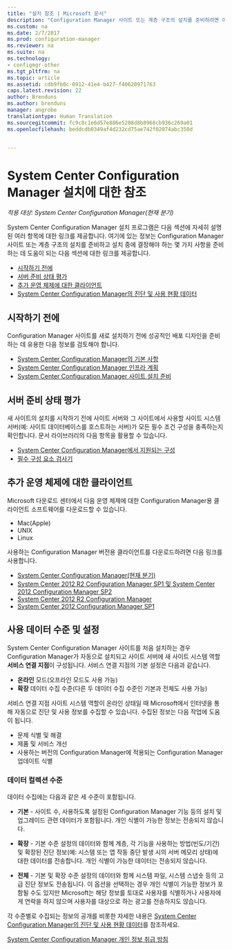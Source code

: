 ```yaml
---
title: "설치 참조 | Microsoft 문서"
description: "Configuration Manager 사이트 또는 계층 구조의 설치를 준비하려면 이 참조를 검토합니다."
ms.custom: na
ms.date: 2/7/2017
ms.prod: configuration-manager
ms.reviewer: na
ms.suite: na
ms.technology:
- configmgr-other
ms.tgt_pltfrm: na
ms.topic: article
ms.assetid: cdb9fb0c-0912-41e4-b427-f40620971763
caps.latest.revision: 22
author: Brenduns
ms.author: brenduns
manager: angrobe
translationtype: Human Translation
ms.sourcegitcommit: fc9c8c1e6d57e886e5208d8b8968cb936c269a01
ms.openlocfilehash: beddcdb0349af4d232cd75ae742f02074abc350d


---
```

# <a name="reference-for-system-center-configuration-manager-setup"></a>System Center Configuration Manager 설치에 대한 참조

*적용 대상: System Center Configuration Manager(현재 분기)*

System Center Configuration Manager 설치 프로그램은 다음 섹션에 자세히 설명된 여러 항목에 대한 링크를 제공합니다. 여기에 있는 정보는 Configuration Manager 사이트 또는 계층 구조의 설치를 준비하고 설치 중에 결정해야 하는 몇 가지 사항을 준비하는 데 도움이 되는 다음 섹션에 대한 링크를 제공합니다.  

-   [시작하기 전에](#bkmk_start)  
-   [서버 준비 상태 평가](#bkmk_assess)  
-   [추가 운영 체제에 대한 클라이언트](#bkmk_Addclients)  
-   [System Center Configuration Manager의 진단 및 사용 현황 데이터](../../../../core/plan-design/diagnostics/diagnostics-and-usage-data.md)  

##  <a name="a-namebkmkstarta-before-you-begin"></a><a name="bkmk_start"></a> 시작하기 전에  
Configuration Manager 사이트를 새로 설치하기 전에 성공적인 배포 디자인을 준비하는 데 유용한 다음 정보를 검토해야 합니다.  

-   [System Center Configuration Manager의 기본 사항](../../../../core/understand/fundamentals.md)  
-   [System Center Configuration Manager 인프라 계획](../../../plan-design/network/configure-firewalls-ports-domains.md)  
-   [System Center Configuration Manager 사이트 설치 준비](prepare-to-install-sites.md)  

##  <a name="a-namebkmkassessa-assess-server-readiness"></a><a name="bkmk_assess"></a> 서버 준비 상태 평가  
새 사이트의 설치를 시작하기 전에 사이트 서버와 그 사이트에서 사용할 사이트 시스템 서버(예: 사이트 데이터베이스를 호스트하는 서버)가 모든 필수 조건 구성을 충족하는지 확인합니다. 문서 라이브러리의 다음 항목을 활용할 수 있습니다.  

-   [System Center Configuration Manager에서 지원되는 구성](../../../../core/plan-design/configs/supported-configurations.md)  
-   [필수 구성 요소 검사기](prerequisite-checker.md)  

##  <a name="a-namebkmkaddclientsa-clients-for-additional-operating-systems"></a><a name="bkmk_Addclients"></a> 추가 운영 체제에 대한 클라이언트  
Microsoft 다운로드 센터에서 다음 운영 체제에 대한 Configuration Manager용 클라이언트 소프트웨어를 다운로드할 수 있습니다.  

-   Mac(Apple)  
-   UNIX  
-   Linux  

사용하는 Configuration Manager 버전용 클라이언트를 다운로드하려면 다음 링크를 사용합니다.  

-   [System Center Configuration Manager(현재 분기)](http://www.microsoft.com/download/details.aspx?id=47719)  
-   [System Center 2012 R2 Configuration Manager SP1 및 System Center 2012 Configuration Manager SP2](http://go.microsoft.com/fwlink/?LinkID=626550)  
-   [System Center 2012 R2 Configuration Manager](http://go.microsoft.com/fwlink/?LinkID=316448)  
-   [System Center 2012 Configuration Manager SP1](http://www.microsoft.com/en-pk/download/details.aspx?id=36212)  

##  <a name="a-namebkmkusagea-usage-data-levels-and-settings"></a><a name="bkmk_usage"></a> 사용 데이터 수준 및 설정  
System Center Configuration Manager 사이트를 처음 설치하는 경우 Configuration Manager가 자동으로 설치되고 사이트 서버에 새 사이트 시스템 역할 **서비스 연결 지점**이 구성됩니다. 서비스 연결 지점의 기본 설정은 다음과 같습니다.  

-   **온라인** 모드(오프라인 모드도 사용 가능)  
-   **확장** 데이터 수집 수준(다른 두 데이터 수집 수준인 기본과 전체도 사용 가능)  

서비스 연결 지점 사이트 시스템 역할이 온라인 상태일 때 Microsoft에서 인터넷을 통해 자동으로 진단 및 사용 정보를 수집할 수 있습니다. 수집된 정보는 다음 작업에 도움이 됩니다.  

-   문제 식별 및 해결  
-   제품 및 서비스 개선  
-   사용하는 버전의 Configuration Manager에 적용되는 Configuration Manager 업데이트 식별  

### <a name="levels-of-data-collection"></a>데이터 컬렉션 수준  
데이터 수집에는 다음과 같은 세 수준이 포함됩니다.

-   **기본** - 사이트 수, 사용하도록 설정된 Configuration Manager 기능 등의 설치 및 업그레이드 관련 데이터가 포함됩니다. 개인 식별이 가능한 정보는 전송되지 않습니다.  

-   **확장** - 기본 수준 설정의 데이터와 함께 계층, 각 기능을 사용하는 방법(빈도/기간) 및 확장된 진단 정보(예: 시스템 또는 앱 작동 중단 발생 시의 서버 메모리 상태)에 대한 데이터를 전송합니다. 개인 식별이 가능한 데이터는 전송되지 않습니다.  

-   **전체** - 기본 및 확장 수준 설정의 데이터와 함께 시스템 파일, 시스템 스냅숏 등의 고급 진단 정보도 전송됩니다. 이 옵션을 선택하는 경우 개인 식별이 가능한 정보가 포함될 수도 있지만 Microsoft는 해당 정보를 토대로 사용자를 식별하거나 사용자에게 연락을 하지 않으며 사용자를 대상으로 하는 광고를 전송하지도 않습니다.  

각 수준별로 수집되는 정보의 공개를 비롯한 자세한 내용은 [System Center Configuration Manager의 진단 및 사용 현황 데이터](../../../../core/plan-design/diagnostics/diagnostics-and-usage-data.md)를 참조하세요.  

[System Center Configuration Manager 개인 정보 취급 방침](http://go.microsoft.com/fwlink/?LinkID=626527)



<!--HONumber=Feb17_HO2-->


